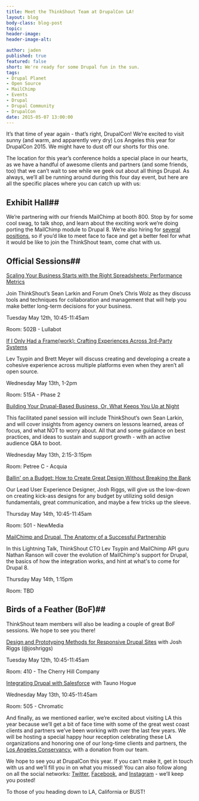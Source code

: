 ```yaml
---
title: Meet the ThinkShout Team at DrupalCon LA!
layout: blog
body-class: blog-post
topic:
header-image:
header-image-alt:

author: jaden
published: true
featured: false
short: We're ready for some Drupal fun in the sun.
tags:
- Drupal Planet
- Open Source
- MailChimp
- Events
- Drupal
- Drupal Community
- DrupalCon
date: 2015-05-07 13:00:00
---
```


It’s that time of year again - that’s right, DrupalCon! We’re excited to visit sunny (and warm, and apparently very dry) Los Angeles this year for DrupalCon 2015. We might have to dust off our shorts for this one.

The location for this year’s conference holds a special place in our hearts, as we have a handful of awesome clients and partners (and some friends, too) that we can’t wait to see while we geek out about all things Drupal. As always, we’ll all be running around during this four day event, but here are all the specific places where you can catch up with us:

## Exhibit Hall##

We’re partnering with our friends MailChimp at booth 800. Stop by for some cool swag, to talk shop, and learn about the exciting work we’re doing porting the MailChimp module to Drupal 8. We’re also hiring for [several positions](http://thinkshout.com/careers/), so if you’d like to meet face to face and get a better feel for what it would be like to join the ThinkShout team, come chat with us.

## Official Sessions##

[Scaling Your Business Starts with the Right Spreadsheets: Performance Metrics](https://events.drupal.org/losangeles2015/sessions/scaling-your-business-starts-right-spreadsheets-performance-metrics)[ ](https://events.drupal.org/losangeles2015/sessions/scaling-your-business-starts-right-spreadsheets-performance-metrics)

Join ThinkShout’s Sean Larkin and Forum One’s Chris Wolz as they discuss tools and techniques for collaboration and management that will help you make better long-term decisions for your business.

Tuesday May 12th, 10:45-11:45am

Room: 502B - Lullabot

[If I Only Had a Frame(work): Crafting Experiences Across 3rd-Party Systems](https://events.drupal.org/losangeles2015/sessions/if-i-only-had-framework-creating-unified-digital-experience-across-3rd-party)

Lev Tsypin and Brett Meyer will discuss creating and developing a create a cohesive experience across multiple platforms even when they aren’t all open source.

Wednesday May 13th, 1-2pm

Room: 515A - Phase 2

[Building Your Drupal-Based Business, Or, What Keeps You Up at Night](https://events.drupal.org/losangeles2015/sessions/building-your-drupal-based-business-or-what-keeps-you-night) 

This facilitated panel session will include ThinkShout’s own Sean Larkin, and will cover insights from agency owners on lessons learned, areas of focus, and what NOT to worry about. All that and some guidance on best practices, and ideas to sustain and support growth - with an active audience Q&A to boot.

Wednesday May 13th, 2:15-3:15pm

Room: Petree C - Acquia

[Ballin' on a Budget: How to Create Great Design Without Breaking the Bank](https://events.drupal.org/losangeles2015/sessions/ballin-budget-how-create-great-design-without-breaking-bank)[ ](https://events.drupal.org/losangeles2015/sessions/ballin-budget-how-create-great-design-without-breaking-bank)

Our Lead User Experience Designer, Josh Riggs, will give us the low-down on creating kick-ass designs for any budget by utilizing solid design fundamentals, great communication, and maybe a few tricks up the sleeve.

Thursday May 14th, 10:45-11:45am

Room: 501 - NewMedia

[MailChimp and Drupal, The Anatomy of a Successful Partnership](https://events.drupal.org/losangeles2015/sessions/mailchimp-drupal-anatomy-successful-partnership) 

In this Lightning Talk, ThinkShout CTO Lev Tsypin and MailChimp API guru Nathan Ranson will cover the evolution of MailChimp's support for Drupal, the basics of how the integration works, and hint at what's to come for Drupal 8.

Thursday May 14th, 1:15pm

Room: TBD

## Birds of a Feather (BoF)##

ThinkShout team members will also be leading a couple of great BoF sessions. We hope to see you there!

[Design and Prototyping Methods for Responsive Drupal Sites](https://events.drupal.org/losangeles2015/bofs/design-and-prototyping-methods-responsive-drupal-sites) with Josh Riggs (@joshriggs)

Tuesday May 12th, 10:45-11:45am

Room: 410 - The Cherry Hill Company

[Integrating Drupal with Salesforce](https://events.drupal.org/losangeles2015/bofs/integrating-drupal-salesforce) with Tauno Hogue

Wednesday May 13th, 10:45-11:45am

Room: 505 - Chromatic

And finally, as we mentioned earlier, we’re excited about visiting LA this year because we’ll get a bit of face time with some of the great west coast clients and partners we’ve been working with over the last few years. We will be hosting a special happy hour reception celebrating these LA organizations and honoring one of our long-time clients and partners, the [Los Angeles Conservancy](http://thinkshout.com/work/la-conservancy/), with a donation from our team.

We hope to see you at DrupalCon this year. If you can’t make it, get in touch with us and we’ll fill you in on what you missed! You can also follow along on all the social networks: [Twitter](https://twitter.com/thinkshout), [Facebook](https://www.facebook.com/ThinkShout), and [Instagram](https://instagram.com/thinkshout/) - we’ll keep you posted!

To those of you heading down to LA, California or BUST!
